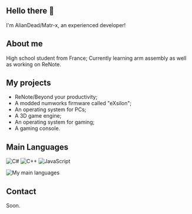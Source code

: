 ## Hello there 👋
I'm AlianDead/Matr-x, an experienced developer!

## About me
High school student from France; Currently learning arm assembly as well as working on ReNote.

## My projects
 - ReNote/Beyond your productivity;
 - A modded numworks firmware called "eXsilon";
 - An operating system for PCs;
 - A 3D game engine;
 - An operating system for gaming;
 - A gaming console.

## Main Languages
![C#](https://img.shields.io/badge/c%23-%23239120.svg?style=for-the-badge&logo=c-sharp&logoColor=white)
![C++](https://img.shields.io/badge/c++-%2300599C.svg?style=for-the-badge&logo=c%2B%2B&logoColor=white)
![JavaScript](https://img.shields.io/badge/javascript-%23323330.svg?style=for-the-badge&logo=javascript&logoColor=%23F7DF1E)

![My main languages](https://github-readme-stats.vercel.app/api/top-langs/?username=eXmatrx&hide=stars&theme=dark&show_icons=true&layout=compact)

## Contact
Soon.
